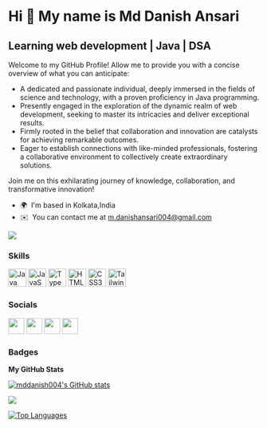 Hi 👋 My name is Md Danish Ansari
=================================

Learning web development | Java | DSA
-------------------------------------

Welcome to my GitHub Profile! Allow me to provide you with a concise overview of what you can anticipate:

- A dedicated and passionate individual, deeply immersed in the fields of science and technology, with a proven proficiency in Java programming.
- Presently engaged in the exploration of the dynamic realm of web development, seeking to master its intricacies and deliver exceptional results.
- Firmly rooted in the belief that collaboration and innovation are catalysts for achieving remarkable outcomes.
- Eager to establish connections with like-minded professionals, fostering a collaborative environment to collectively create extraordinary solutions.

Join me on this exhilarating journey of knowledge, collaboration, and transformative innovation!

* 🌍  I'm based in Kolkata,India
* ✉️  You can contact me at [m.danishansari004@gmail.com](mailto:m.danishansari004@gmail.com)

<a href="https://www.twitter.com/Md_Danish004" target="_blank" rel="noreferrer"><img
src="https://img.shields.io/twitter/follow/Md_Danish004?logo=twitter&style=for-the-badge&color=3382ed&labelColor=000000"
/></a>

### Skills


<p align="left">
<a href="https://www.oracle.com/java/" target="_blank" rel="noreferrer"><img src="https://raw.githubusercontent.com/danielcranney/readme-generator/main/public/icons/skills/java-colored.svg" width="36" height="36" alt="Java" /></a>
<a href="https://developer.mozilla.org/en-US/docs/Web/JavaScript" target="_blank" rel="noreferrer"><img src="https://raw.githubusercontent.com/danielcranney/readme-generator/main/public/icons/skills/javascript-colored.svg" width="36" height="36" alt="JavaScript" /></a>
<a href="https://www.typescriptlang.org/" target="_blank" rel="noreferrer"><img src="https://raw.githubusercontent.com/danielcranney/readme-generator/main/public/icons/skills/typescript-colored.svg" width="36" height="36" alt="TypeScript" /></a>
<a href="https://developer.mozilla.org/en-US/docs/Glossary/HTML5" target="_blank" rel="noreferrer"><img src="https://raw.githubusercontent.com/danielcranney/readme-generator/main/public/icons/skills/html5-colored.svg" width="36" height="36" alt="HTML5" /></a>
<a href="https://www.w3.org/TR/CSS/#css" target="_blank" rel="noreferrer"><img src="https://raw.githubusercontent.com/danielcranney/readme-generator/main/public/icons/skills/css3-colored.svg" width="36" height="36" alt="CSS3" /></a>
<a href="https://tailwindcss.com/" target="_blank" rel="noreferrer"><img src="https://raw.githubusercontent.com/danielcranney/readme-generator/main/public/icons/skills/tailwindcss-colored.svg" width="36" height="36" alt="TailwindCSS" /></a>
</p>


### Socials

<p align="left"> <a href="https://discord.com/users/Md Danish Ansari#5721" target="_blank" rel="noreferrer"><img src="https://raw.githubusercontent.com/danielcranney/readme-generator/main/public/icons/socials/discord.svg" width="32" height="32" /></a> <a href="https://www.github.com/mddanish004" target="_blank" rel="noreferrer"><img src="https://raw.githubusercontent.com/danielcranney/readme-generator/main/public/icons/socials/github.svg" width="32" height="32" /></a> <a href="https://mddanish.hashnode.dev" target="_blank" rel="noreferrer"><img src="https://raw.githubusercontent.com/danielcranney/readme-generator/main/public/icons/socials/hashnode.svg" width="32" height="32" /></a> <a href="https://www.twitter.com/Md_Danish004" target="_blank" rel="noreferrer"><img src="https://raw.githubusercontent.com/danielcranney/readme-generator/main/public/icons/socials/twitter.svg" width="32" height="32" /></a></p>

### Badges

<b>My GitHub Stats</b>

<a href="http://www.github.com/mddanish004"><img src="https://github-readme-stats.vercel.app/api?username=mddanish004&show_icons=true&hide=&count_private=true&title_color=ffffff&text_color=ffffff&icon_color=3382ed&bg_color=000000&hide_border=true&show_icons=true" alt="mddanish004's GitHub stats" /></a>

<a href="http://www.github.com/mddanish004"><img src="https://github-readme-streak-stats.herokuapp.com/?user=mddanish004&stroke=ffffff&background=000000&ring=ffffff&fire=ffffff&currStreakNum=ffffff&currStreakLabel=ffffff&sideNums=ffffff&sideLabels=ffffff&dates=ffffff&hide_border=true" /></a>

<a href="https://github.com/mddanish004" align="left"><img src="https://github-readme-stats.vercel.app/api/top-langs/?username=mddanish004&langs_count=10&title_color=ffffff&text_color=ffffff&icon_color=3382ed&bg_color=000000&hide_border=true&locale=en&custom_title=Top%20%Languages" alt="Top Languages" /></a>
